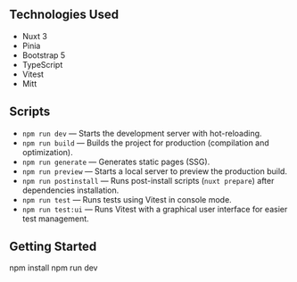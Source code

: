 ## Technologies Used
- Nuxt 3
- Pinia
- Bootstrap 5
- TypeScript
- Vitest
- Mitt


## Scripts 

- `npm run dev` — Starts the development server with hot-reloading.
- `npm run build` — Builds the project for production (compilation and optimization).
- `npm run generate` — Generates static pages (SSG).
- `npm run preview` — Starts a local server to preview the production build.
- `npm run postinstall` — Runs post-install scripts (`nuxt prepare`) after dependencies installation.
- `npm run test` — Runs tests using Vitest in console mode.
- `npm run test:ui` — Runs Vitest with a graphical user interface for easier test management.



## Getting Started
npm install
npm run dev
